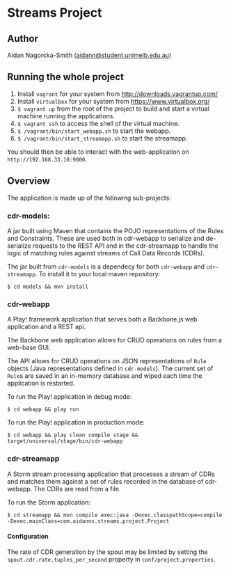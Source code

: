 # Streams Project

## Author

Aidan Nagorcka-Smith (aidann@student.unimelb.edu.au)

## Running the whole project

1. Install `vagrant` for your system from http://downloads.vagrantup.com/
2. Install `virtualbox` for your system from https://www.virtualbox.org/
3. `$ vagrant up` from the root of the project to build and start a virtual machine running the applications.
4. `$ vagrant ssh` to access the shell of the virtual machine.
5. `$ /vagrant/bin/start_webapp.sh` to start the webapp.
6. `$ /vagrant/bin/start_streamapp.sh` to start the streamapp.

You should then be able to interact with the web-application on `http://192.168.33.10:9000`.

## Overview

The application is made up of the following sub-projects:

### cdr-models:

A jar built using Maven that contains the POJO representations of the Rules and Constraints. These are used both in cdr-webapp to serialize and de-serialize requests to the REST API and in the cdr-streamapp to handle the logic of matching rules against streams of Call Data Records (CDRs).

The jar built from `cdr-models` is a dependecy for both `cdr-webapp` and `cdr-streamapp`. To install it to your local maven repository:

    $ cd models && mvn install

### cdr-webapp

A Play! framework application that serves both a Backbone.js web application and a REST api. 

The Backbone web application allows for CRUD operations on rules from a web-base GUI.

The API allows for CRUD operations on JSON representations of `Rule` objects (Java representations defined in `cdr-models`). The current set of `Rule`s are saved in an in-memory database and wiped each time the application is restarted.

To run the Play! application in debug mode:

    $ cd webapp && play run

To run the Play! application in production mode:

    $ cd webapp && play clean compile stage && target/universal/stage/bin/cdr-webapp

### cdr-streamapp

A Storm stream processing application that processes a stream of CDRs and matches them against a set of rules recorded in the database of cdr-webapp. The CDRs are read from a file.

To run the Storm application:

    $ cd streamapp && mvn compile exec:java -Dexec.classpathScope=compile -Dexec.mainClass=com.aidanns.streams.project.Project

#### Configuration

The rate of CDR generation by the spout may be limited by setting the `spout.cdr.rate.tuples_per_second` property in `conf/project.properties`.